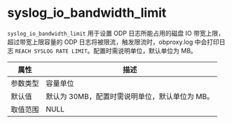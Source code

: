 # syslog_io_bandwidth_limit

`syslog_io_bandwidth_limit` 用于设置 ODP 日志所能占用的磁盘 IO 带宽上限，超过带宽上限容量的 ODP 日志将被限流，触发限流时，obproxy.log 中会打印日志 `REACH SYSLOG RATE LIMIT`。配置时需说明单位，默认单位为 MB。

|   属性   |   描述   |
|----------|---------|
| 参数类型 | 容量单位 |
| 默认值   | 默认为 30MB，配置时需说明单位，默认单位为 MB。     |
| 取值范围 | NULL     |
